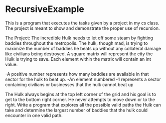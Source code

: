 # RecursiveExample
This is a program that executes the tasks given by a project in my cs class. The project is meant to show and demonstrate the proper use of recursion. 

The Project:
The incredible Hulk needs to let off some steam by fighting baddies throughout the metropolis. The hulk, though mad, is trying to maximize the number of baddies he beats up without any collateral damage like civilians being destroyed. A square matrix will represent the city the Hulk is trying to save. Each element within the matrix will contain an int value.

  -A positive number represents how many baddies are available in that sector for the hulk to beat up.
  -An element numbered -1 represents a sector containing civilians or businesses that the hulk cannot beat up
  
The Hulk always begins at the top left corner of the grid and his goal is to get to the bottom right corner. He never attempts to move down or to the right. Write a program that explores all the possible valid paths the Hulk can take and determine the largest number of baddies that the hulk could encounter in one valid path.
